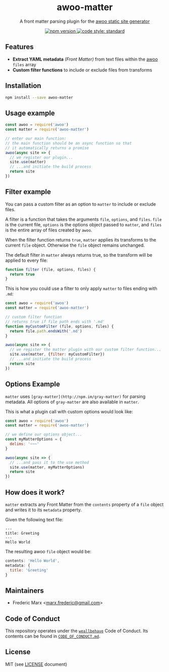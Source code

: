 <h1 align="center">
  awoo-matter
</h1>

<p align="center">
  A front matter parsing plugin for the <a href="https://github.com/awoojs/awoo">awoo static site generator</a>
</p>

<p align="center">
  <!-- npm version -->
  <a href="https://npmjs.org/package/awoo-matter">
    <img src="https://img.shields.io/npm/v/awoo-matter.svg?style=flat-square"
      alt="npm version" />
  </a>
  <!-- code style -->
  <a href="https://github.com/feross/standard"><img src="https://img.shields.io/badge/code%20style-standard-blue.svg?style=flat-square"
  alt="code style: standard"></a>
</p>

## Features

- **Extract YAML metadata** _(Front Matter)_ from text files within the [awoo](https://github.com/awoojs/awoo) `files` array
- **Custom filter functions** to include or exclude files from transforms

## Installation

```sh
npm install --save awoo-matter
```

## Usage example

```js
const awoo = require('awoo')
const matter = require('awoo-matter')

// enter our main function:
// the main function should be an async function so that
// it automatically returns a promise
awoo(async site => {
  // we register our plugin...
  site.use(matter)
  // ...and initiate the build process
  return site
})
```

## Filter example

You can pass a custom filter as an option to `matter` to include or exclude files.

A filter is a function that takes the arguments `file`, `options`, and `files`. `file` is the current file, `options` is the options object passed to `matter`, and `files` is the entire array of files created by `awoo`.

When the filter function returns `true`, `matter` applies its transforms to the current `file` object. Otherwise the `file` object remains unchanged.

The default filter in `matter` always returns true, so the transform will be applied to every file:

```js
function filter (file, options, files) {
  return true
}
```

This is how you could use a filter to only apply `matter` to files ending with `.md`:

```js
const awoo = require('awoo')
const matter = require('awoo-matter')

// custom filter function
// returns true if file path ends with '.md'
function myCustomFilter (file, options, files) {
  return file.path.endsWith('.md')
}

awoo(async site => {
  // we register the matter plugin with our custom filter function...
  site.use(matter, {filter: myCustomFilter})
  // ...and initiate the build process
  return site
})
```

## Options Example

`matter` uses `[gray-matter](http://npm.im/gray-matter)` for parsing metadata. All options of `gray-matter` are also available in `matter`.

This is what a plugin call with custom options would look like:

```js
const awoo = require('awoo')
const matter = require('awoo-matter')

// we define our options object...
const myMatterOptions = {
  delims: '~~~'
}

awoo(async site => {
  // ...and pass it to the use method
  site.use(matter, myMatterOptions)
  return site
})
```

## How does it work?

`matter` extracts any Front Matter from the `contents` property of a `file` object and writes it to its `metadata` property.

Given the following text file:

```
---
title: Greeting
---
Hello World
```

The resulting awoo `file` object would be:

```js
contents: 'Hello World',
metadata: {
  title: 'Greeting'
}
```

## Maintainers

- Frederic Marx <[marx.frederic@gmail.com](mailto:marx.frederic@gmail.com)>

## Code of Conduct

This repository operates under the [`weallbehave`](https://github.com/wealljs/weallbehave) Code of Conduct. Its contents can be found in [`CODE_OF_CONDUCT.md`](CODE_OF_CONDUCT.md).

## License

MIT (see [LICENSE](LICENSE) document)
